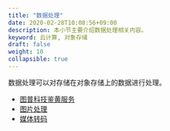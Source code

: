 ```yaml
---
title: "数据处理"
date: 2020-02-28T10:08:56+09:00
description: 本小节主要介绍数据处理相关内容。
keyword: 云计算, 对象存储
draft: false
weight: 10
collapsible: true
---
```


数据处理可以对存储在对象存储上的数据进行处理。

- [图普科技鉴黄服务](tupu_porn/)
- [图片处理](image_process/)
- [媒体转码](transfer/)







